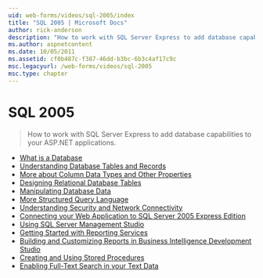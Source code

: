 ```yaml
---
uid: web-forms/videos/sql-2005/index
title: "SQL 2005 | Microsoft Docs"
author: rick-anderson
description: "How to work with SQL Server Express to add database capabilities to your ASP.NET applications."
ms.author: aspnetcontent
ms.date: 10/05/2011
ms.assetid: cf0b487c-f387-46dd-b3bc-6b3c4af17c9c
msc.legacyurl: /web-forms/videos/sql-2005
msc.type: chapter
---
```

SQL 2005
====================
> How to work with SQL Server Express to add database capabilities to your ASP.NET applications.


- [What is a Database](what-is-a-database.md)
- [Understanding Database Tables and Records](understanding-database-tables-and-records.md)
- [More about Column Data Types and Other Properties](more-about-column-data-types-and-other-properties.md)
- [Designing Relational Database Tables](designing-relational-database-tables.md)
- [Manipulating Database Data](manipulating-database-data.md)
- [More Structured Query Language](more-structured-query-language.md)
- [Understanding Security and Network Connectivity](understanding-security-and-network-connectivity.md)
- [Connecting your Web Application to SQL Server 2005 Express Edition](connecting-your-web-application-to-sql-server-2005-express-edition.md)
- [Using SQL Server Management Studio](using-sql-server-management-studio.md)
- [Getting Started with Reporting Services](getting-started-with-reporting-services.md)
- [Building and Customizing Reports in Business Intelligence Development Studio](building-and-customizing-reports-in-business-intelligence-development-studio.md)
- [Creating and Using Stored Procedures](creating-and-using-stored-procedures.md)
- [Enabling Full-Text Search in your Text Data](enabling-full-text-search-in-your-text-data.md)

